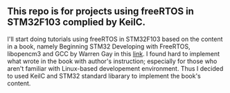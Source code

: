 ## This repo is for projects using freeRTOS in STM32F103 complied by KeilC.
I'll start doing tutorials using freeRTOS in STM32F103 based on the content in a book, namely Beginning STM32 Developing with FreeRTOS, libopencm3 and GCC by Warren Gay in this [link](https://www.amazon.com/Beginning-STM32-Developing-FreeRTOS-libopencm3/dp/1484236238). I found hard to implement what wrote in the book with author's instruction; especially for those who aren't familiar with Linux-based developement environment. Thus I decided to used KeilC and STM32 standard libarary to implement the book's content. 

